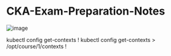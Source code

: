 # CKA-Exam-Preparation-Notes

![image](https://user-images.githubusercontent.com/54164634/190065994-d8da3089-d149-428f-b29b-89c967189eb7.png)

kubectl config get-contexts
!
kubectl config get-contexts > /opt/course/1/contexts
!
